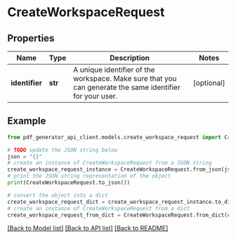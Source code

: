 # CreateWorkspaceRequest


## Properties

Name | Type | Description | Notes
------------ | ------------- | ------------- | -------------
**identifier** | **str** | A unique identifier of the workspace. Make sure that you can generate the same identifier for your user. | [optional] 

## Example

```python
from pdf_generator_api_client.models.create_workspace_request import CreateWorkspaceRequest

# TODO update the JSON string below
json = "{}"
# create an instance of CreateWorkspaceRequest from a JSON string
create_workspace_request_instance = CreateWorkspaceRequest.from_json(json)
# print the JSON string representation of the object
print(CreateWorkspaceRequest.to_json())

# convert the object into a dict
create_workspace_request_dict = create_workspace_request_instance.to_dict()
# create an instance of CreateWorkspaceRequest from a dict
create_workspace_request_from_dict = CreateWorkspaceRequest.from_dict(create_workspace_request_dict)
```
[[Back to Model list]](../README.md#documentation-for-models) [[Back to API list]](../README.md#documentation-for-api-endpoints) [[Back to README]](../README.md)


